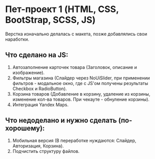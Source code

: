 # Пет-проект 1 (HTML, CSS, BootStrap, SCSS, JS)

Верстка изначально делалась с макета, позже добавлялись свои наработки. 

## Что сделано на JS:
1. Автозаполнение карточек товара (Заголовок, описание и изображение).
2. Фильтры магазина (Слайдер через NoUiSlider, при применении фильтров - модальное окно, где с JS'ом получены результаты Checkbox и RadioButton).
3. Корзина товаров (Добавление в корзину, удаление из корзины, изменение кол-ва товаров. При чекауте - обнуление корзины).
4. Интеграция Yandex Maps.

## Что недоделано и нужно сделать (по-хорошему):
1. Мобильная версия (В переработке нуждаются: Слайдер, Авторизация, Корзина).
2. Подчистить структуру файлов.
